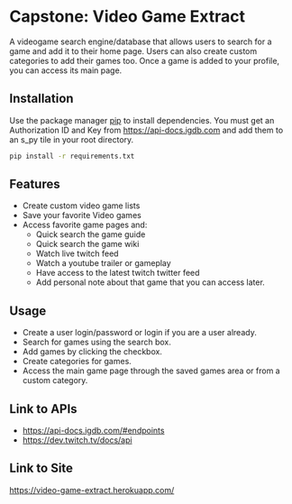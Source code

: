 # Capstone: Video Game Extract 

A videogame search engine/database that allows users to search for a game and add it to their home page. Users can also create custom categories to add their games too. Once a game is added to your profile, you can access its main page.

## Installation

Use the package manager [pip](https://pip.pypa.io/en/stable/) to install dependencies.
You must get an Authorization ID and Key from https://api-docs.igdb.com and add them to an s_py tile in your root directory.

```bash
pip install -r requirements.txt
```
## Features
* Create custom video game lists
* Save your favorite Video games
* Access favorite game pages and:
  * Quick search the game guide
  * Quick search the game wiki
  * Watch live twitch feed
  * Watch a youtube trailer or gameplay
  * Have access to the latest twitch twitter feed
  * Add personal note about that game that you can access later. 

## Usage
* Create a user login/password or login if you are a user already.
* Search for games using the search box.
* Add games by clicking the checkbox.
* Create categories for games. 
* Access the main game page through the saved games area or from a custom category.


## Link to APIs
* https://api-docs.igdb.com/#endpoints
* https://dev.twitch.tv/docs/api

## Link to Site
https://video-game-extract.herokuapp.com/
